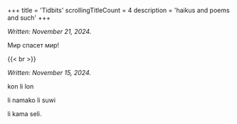 +++
title               = 'Tidbits'
scrollingTitleCount = 4
description         = 'haikus and poems and such'
+++

*Written: November 21, 2024.*

Мир спасет мир!

{{< br >}}

*Written: November 15, 2024.*

kon li lon

li namako li suwi

li kama seli.
